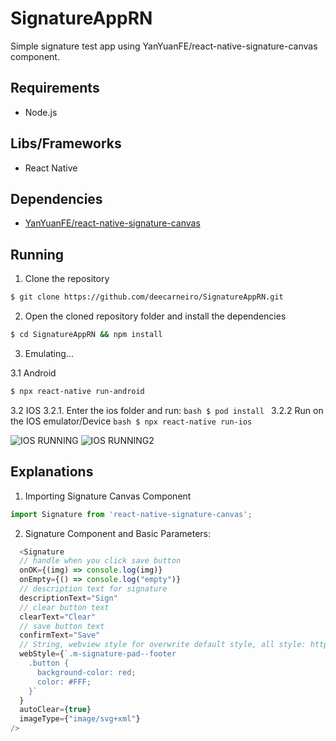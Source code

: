 # SignatureAppRN

Simple signature test app using YanYuanFE/react-native-signature-canvas component.

## Requirements

- Node.js

## Libs/Frameworks

- React Native

## Dependencies

- [YanYuanFE/react-native-signature-canvas](https://github.com/YanYuanFE/react-native-signature-canvas#readme)

## Running

1. Clone the repository
```bash
$ git clone https://github.com/deecarneiro/SignatureAppRN.git
```

2. Open the cloned repository folder and install the dependencies
```bash
$ cd SignatureAppRN && npm install
```

3. Emulating...

  3.1 Android
 ```bash
 $ npx react-native run-android
 ````
  3.2 IOS
    3.2.1. Enter the ios folder and run:
     ```bash
     $ pod install
     ```
    3.2.2 Run on the IOS emulator/Device
    ```bash
     $ npx react-native run-ios
     ```
 
![IOS RUNNING](https://user-images.githubusercontent.com/44411176/114476251-451d8f00-9bd0-11eb-8153-78759c6ba01e.png) ![IOS RUNNING2](https://user-images.githubusercontent.com/44411176/114476665-0b00bd00-9bd1-11eb-8073-78f6741db929.png)

## Explanations


1. Importing Signature Canvas Component

```javascript
import Signature from 'react-native-signature-canvas';
```

2. Signature Component and Basic Parameters:

```javascript
  <Signature
  // handle when you click save button
  onOK={(img) => console.log(img)}
  onEmpty={() => console.log("empty")}
  // description text for signature
  descriptionText="Sign"
  // clear button text
  clearText="Clear"
  // save button text
  confirmText="Save"
  // String, webview style for overwrite default style, all style: https://github.com/YanYuanFE/react-native-signature-canvas/blob/master/h5/css/signature-pad.css
  webStyle={`.m-signature-pad--footer
    .button {
      background-color: red;
      color: #FFF;
    }`
  }
  autoClear={true}
  imageType={"image/svg+xml"}
/>
```


